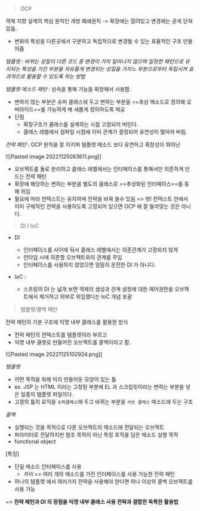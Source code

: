 > OCP 

 객체 지향 설계의 핵심 원칙인 개방 폐쇄원칙 
 -> 확장에는 열려있고 변경에는 굳게 닫혀 있음. 

  * 변화의 특성을 다른곳에서 구분하고 독립적으로 변경될 수 있는 효율적인 구조 만들어줌 

*템플렛*
*: 바뀌는 성질이 다른 코드 중 변경이 거의 일어나지 않으며*
*일정한 패턴으로 유지되는 특성을 가진 부분을 자유롭게 변경되는 성질을 가지느 부분으로부터 독립시켜 효과적으로 활용할 수 있도록 하는 방법*

*템플렛 메소드 패턴*
: 상속을 통해 기능을 확장해서 사용함. 
- 변하지 않는 부분은 슈퍼 클래스에 두고 변하는 부분을 ==추상 메소드로 정의해 오버라이드==를 가능하게 해 새롭게 정의하도록 제공 
- 단점 
	- 확장구조가 클래스를 설계하는 시점 고정되어 버린다. 
	- 클래스 레벨에서 컴파일 시점에 이미 관계가 결정되어 유연성이 떨어져 버림. 


*전략 패턴*
: OCP 원칙을 잘 지키며 템플렛 메소드 보다 유연하고 확장성이 뛰어난 

![[Pasted image 20221125093611.png]]

* 오브젝트를 둘로 분리하고 클래스 레벨에서는 인터페이스를 통해서만 의존하게 만드는 전략 패턴
* 확장에 해당하는 변하는 부분을 별도의 클래스로 ==추상화된 인터페이스==를 동해 위임
* 필요에 따라 컨텍스트는 유지하며 전략을 바꿔 쓸수 있음 => 벗! 컨텍스트 안에서 이미 구체적인 전략을 사용하도록 고정되어 있으면 OCP 에 잘 들어맞는 것은 아니다. 

> DI / IoC

* DI 
	* 인터페이스를 사이에 둬서 클래스 레벨에서는 의존관계가 고정되지 않게
	* 런타임 시에 의존할 오브젝트와의 관계를 주입
	* 인터페이스를 사용하지 않았으면 엄밀히 온전한 DI 가 아니다. 
	
* IoC : 
	* 스프링의 DI 는 넓개 보면 객체의 생성과 관계 설정에 대한 제어권한을 오브젝트에서 제거하고 외부로 위임했다는 IoC 개념 포괄 


> 템플렛/콜백 패턴 

전략 패턴의 기본 구조에 익명 내부 클래스를 활용한 방식 
* 전략 패턴의 컨텍스트를 템플렛이라 부르고
* 익명 내부 클랫로 만들어진 오브젝트를 콜백이라고 함. 

![[Pasted image 20221125102924.png]]

*템플렛*
* 어떤 목적을 위해 미리 만들어둔 모양이 있는 틀 
* ex. JSP 는 HTML 이라는 고정된 부분에 EL 과 스크립릿이라는 변하는 부분을 넣은 일종의 템플렛 파일이다. 
* 고정의 틀의 로직을 `슈퍼클래스`에 두고 바뀌는 부분을 `서브 클래스` 메소드에 두는 구조

*콜백*
* 실행되는 것을 목적으로 다른 오브젝트의 메소드에 전달되는 오브젝트
* 파라미터로 전달하지만 참조 목적이 아닌 특정 호직을 담은 메소드 실행 목적 
* functional object

[특징]
* 단일 메소드 인터페이스를 사용
	* *차이* => 여러 개의 메소드를 가진 인터페이스를 사용 가능한 전략 패턴
* 하나의 템플렛 에서 여러가지 전략을 사용해야 한다면 하나 이상의 콜백 오브젝트를 사용 가능 

=> **전략 패턴과 DI 의 장점을 익명 내부 클래스 사용 전략과 결합한 독특한 활용법**
